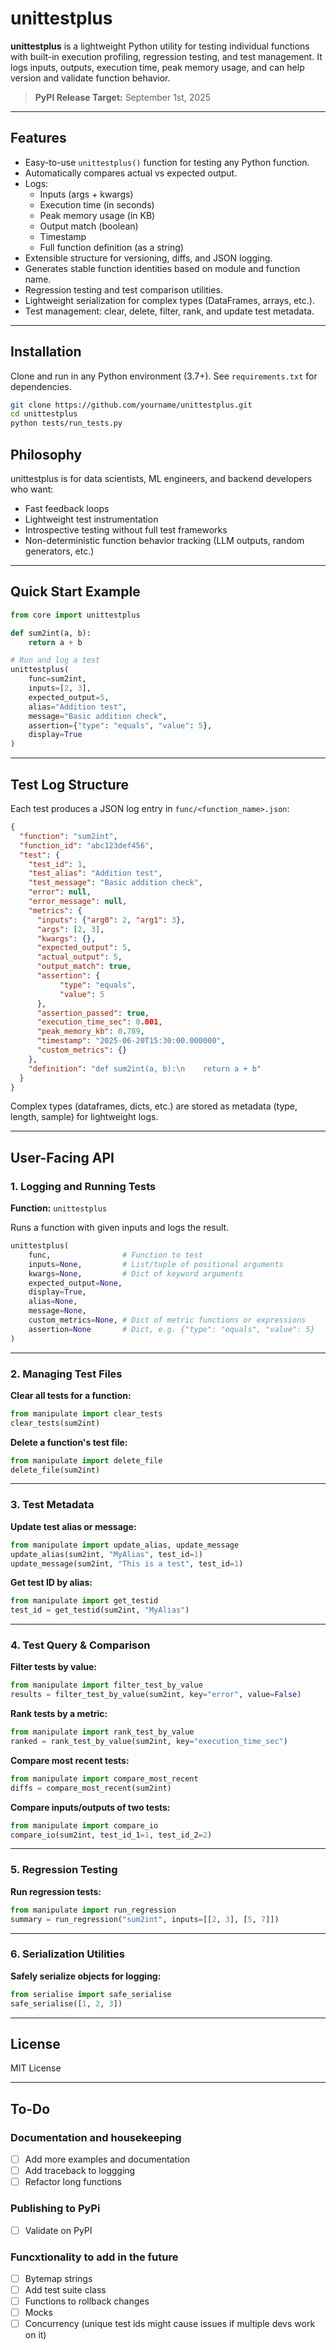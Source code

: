 # unittestplus

**unittestplus** is a lightweight Python utility for testing individual functions with built-in execution profiling, regression testing, and test management. It logs inputs, outputs, execution time, peak memory usage, and can help version and validate function behavior.

> **PyPI Release Target:** September 1st, 2025

---

## Features

- Easy-to-use `unittestplus()` function for testing any Python function.
- Automatically compares actual vs expected output.
- Logs:
  - Inputs (args + kwargs)
  - Execution time (in seconds)
  - Peak memory usage (in KB)
  - Output match (boolean)
  - Timestamp
  - Full function definition (as a string)
- Extensible structure for versioning, diffs, and JSON logging.
- Generates stable function identities based on module and function name.
- Regression testing and test comparison utilities.
- Lightweight serialization for complex types (DataFrames, arrays, etc.).
- Test management: clear, delete, filter, rank, and update test metadata.

---

## Installation

Clone and run in any Python environment (3.7+). See `requirements.txt` for dependencies.

```bash
git clone https://github.com/yourname/unittestplus.git
cd unittestplus
python tests/run_tests.py
```

## Philosophy

unittestplus is for data scientists, ML engineers, and backend developers who want:

- Fast feedback loops
- Lightweight test instrumentation
- Introspective testing without full test frameworks
- Non-deterministic function behavior tracking (LLM outputs, random generators, etc.)

---

## Quick Start Example

```python
from core import unittestplus

def sum2int(a, b):
    return a + b

# Run and log a test
unittestplus(
    func=sum2int,
    inputs=[2, 3],
    expected_output=5,
    alias="Addition test",
    message="Basic addition check",
    assertion={"type": "equals", "value": 5},
    display=True
)
```

---

## Test Log Structure

Each test produces a JSON log entry in `func/<function_name>.json`:

```json
{
  "function": "sum2int",
  "function_id": "abc123def456",
  "test": {
    "test_id": 1,
    "test_alias": "Addition test",
    "test_message": "Basic addition check",
    "error": null,
    "error_message": null,
    "metrics": {
      "inputs": {"arg0": 2, "arg1": 3},
      "args": [2, 3],
      "kwargs": {},
      "expected_output": 5,
      "actual_output": 5,
      "output_match": true,
      "assertion": {
           "type": "equals",
           "value": 5
      },
      "assertion_passed": true,
      "execution_time_sec": 0.001,
      "peak_memory_kb": 0.789,
      "timestamp": "2025-06-20T15:30:00.000000",
      "custom_metrics": {}
    },
    "definition": "def sum2int(a, b):\n    return a + b"
  }
}
```

Complex types (dataframes, dicts, etc.) are stored as metadata (type, length, sample) for lightweight logs.

---

## User-Facing API

### 1. Logging and Running Tests

**Function:** `unittestplus`

Runs a function with given inputs and logs the result.

```python
unittestplus(
    func,                # Function to test
    inputs=None,         # List/tuple of positional arguments
    kwargs=None,         # Dict of keyword arguments
    expected_output=None,
    display=True,
    alias=None,
    message=None,
    custom_metrics=None, # Dict of metric functions or expressions
    assertion=None       # Dict, e.g. {"type": "equals", "value": 5}
)
```

---

### 2. Managing Test Files

**Clear all tests for a function:**

```python
from manipulate import clear_tests
clear_tests(sum2int)
```

**Delete a function's test file:**

```python
from manipulate import delete_file
delete_file(sum2int)
```

---

### 3. Test Metadata

**Update test alias or message:**

```python
from manipulate import update_alias, update_message
update_alias(sum2int, "MyAlias", test_id=1)
update_message(sum2int, "This is a test", test_id=1)
```

**Get test ID by alias:**

```python
from manipulate import get_testid
test_id = get_testid(sum2int, "MyAlias")
```

---

### 4. Test Query & Comparison

**Filter tests by value:**

```python
from manipulate import filter_test_by_value
results = filter_test_by_value(sum2int, key="error", value=False)
```

**Rank tests by a metric:**

```python
from manipulate import rank_test_by_value
ranked = rank_test_by_value(sum2int, key="execution_time_sec")
```

**Compare most recent tests:**

```python
from manipulate import compare_most_recent
diffs = compare_most_recent(sum2int)
```

**Compare inputs/outputs of two tests:**

```python
from manipulate import compare_io
compare_io(sum2int, test_id_1=1, test_id_2=2)
```

---

### 5. Regression Testing

**Run regression tests:**

```python
from manipulate import run_regression
summary = run_regression("sum2int", inputs=[[2, 3], [5, 7]])
```

---

### 6. Serialization Utilities

**Safely serialize objects for logging:**

```python
from serialise import safe_serialise
safe_serialise([1, 2, 3])
```


---

## License

MIT License

---
## To-Do

### Documentation and housekeeping
- [ ] Add more examples and documentation
- [ ] Add traceback to loggging
- [ ] Refactor long functions

### Publishing to PyPi
- [ ] Validate on PyPI

### Funcxtionality to add in the future
- [ ] Bytemap strings
- [ ] Add test suite class 
- [ ] Functions to rollback changes 
- [ ] Mocks
- [ ] Concurrency (unique test ids might cause issues if multiple devs work on it)
